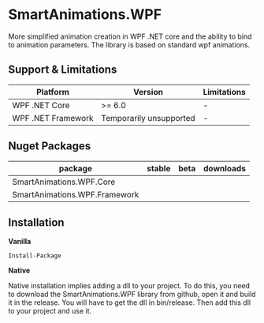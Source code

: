 # SmartAnimations.WPF

More simplified animation creation in WPF .NET core and the ability to bind to animation parameters. The library is based on standard wpf animations. 

## Support & Limitations

| Platform             | Version                 | Limitations |
| -------------------- | ----------------------- | ----------- |
| WPF .NET Core        | >= 6.0                  | -           |
| WPF .NET Framework   | Temporarily unsupported | -           |

## Nuget Packages

| package              | stable    | beta      | downloads |
| ---------------------| --------- | --------- | --------- |
| SmartAnimations.WPF.Core |  |  |  |
| SmartAnimations.WPF.Framework |  |  |  |


## Installation

**Vanilla**

```
Install-Package 
```

**Native**


Native installation implies adding a dll to your project. To do this, you need to download the SmartAnimations.WPF library from github, open it and build it in the release. You will have to get the dll in bin/release. Then add this dll to your project and use it.

